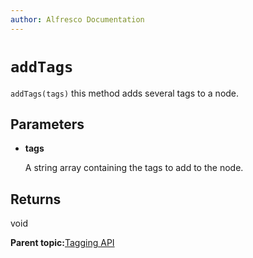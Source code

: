 ```yaml
---
author: Alfresco Documentation
---
```


# `addTags`

`addTags(tags)` this method adds several tags to a node.

## Parameters

-   **tags**

    A string array containing the tags to add to the node.


## Returns

void

**Parent topic:**[Tagging API](../references/API-JS-ScriptNode-Tagging.md)

